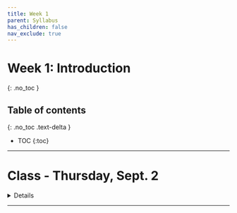 ```yaml
---
title: Week 1
parent: Syllabus
has_children: false
nav_exclude: true
---
```


# Week 1: Introduction
{: .no_toc }


## Table of contents
{: .no_toc .text-delta }

- TOC
{:toc}

---

<!-- ########################################################################### -->

# Class - Thursday, Sept. 2

<details closed markdown="block">
  <summary>Details</summary>

## Overview

### Main course resources

We will use three main resources for the course:

+ [**Brightspace**](https://brightspace.nyu.edu/d2l/home/79522){: target="blank"}
  - Quizzes and Homeworks will be posted here.

+ [**XDASI 2021 Website**](https://kriscgun.github.io/xdasi-bio-2021/){: target="blank"}
  - Syllabus (class notes, exercises) and Resources will be posted here.
  - Look here for weekly class notes, exercises, background reading, and homework announcements.

+ [**XDASI 2021 Slack Workspace**](https://join.slack.com/t/xdasi2021/shared_invite/zt-uxa4y9cx-L8UGZk4pdXpmOtLIYSQEyQ){: target="blank"}
  - We will use this for rapid communication among members of the class and the instructors.
  - Post questions, comments, helpful links, etc. here.
  - Share with the whole class or individual students or instructors.

### Course format, grading, academic integrity


## Basic concepts in statistics

1. What is the field of statistics about?
2. What kinds of questions do we ask?
3. What kinds of studies can we perform?
4. Basic data types and variables


## A brief introduction to reproducible workflows in data science

+ [Reproducible Science](https://kriscgun.github.io/xdasi-bio-2021/best_practices/){: target="blank"}


## R and RStudio: Introduction

+ [R, RStudio Basics](https://kriscgun.github.io/xdasi-bio-2021/r_resources/1_r_rstudio/){: target="blank"}
  + Installing R/Rstudio
  + Interfacing with R
  + RStudio Session Management
  + See [R Resources](https://kriscgun.github.io/xdasi-bio-2021/r_resources/){: target="blank"} pages for links to additional learning resources

+ [R Markdown slides](Class_2021.09.02/R_Markdown_Intro.html){: target="blank"}
  + See the [R Markdowns](https://kriscgun.github.io/xdasi-bio-2021/r_resources/1_r_rstudio/5_r_markdown.html){: target="blank"} page for cheatsheets, quick guides, and other resources

---

**TAKE A BREAK!!!**

---

## R coding: Basics and Tutorial

+ Files: [HTML](Class_2021.09.02/Exercise_RDataStructures.html){: target="blank"} - [RMD](https://kriscgun.github.io/xdasi-bio-2021/syllabus/week_01_Intro/Class_2021.09.02/Exercise_RDataStructures.Rmd)

</details>

---

<!-- ########################################################################### -->

<!-- ## Recitation - Friday, Sept. 3

<details closed markdown="block">
  <summary>Details</summary>

  </details> -->

  <!-- ########################################################################### -->
